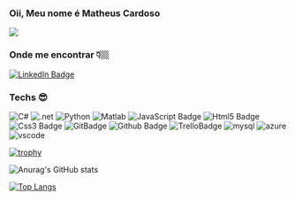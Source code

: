 ### Oii, Meu nome é Matheus Cardoso

![](https://komarev.com/ghpvc/?username=JDouglasMendes)

### Onde me encontrar 👇🏼
[ ![LinkedIn Badge](https://img.shields.io/badge/LinkedIn-blue?style=flat-square&logo=Linkedin&logoColor=white&link=https://www.linkedin.com/in/matheus-cardoso-b378841a5/)
](https://www.linkedin.com/in/matheus-cardoso-b378841a5/)

### Techs 😎

![C#](https://img.shields.io/badge/C%23-239120?style=flat&logo=c-sharp&logoColor=white)
![.net](https://img.shields.io/badge/.NET-5C2D91?style=flat&logo=.net&logoColor=white)
![Python](https://img.shields.io/badge/Python-3477ac?style=flat&logo=python&logoColor=white)
![Matlab](https://img.shields.io/badge/Matlab-dd5535?style=flat&logo=matlab&logoColor=white)
![JavaScript Badge](https://img.shields.io/badge/JavaScript-F7DF1E?style=flat&logo=javascript&logoColor=black)
![Html5 Badge](https://img.shields.io/badge/html5-E34F26?style=flat&logo=html5&logoColor=white)
![Css3 Badge](https://img.shields.io/badge/css3-1572B6?style=flat&logo=css3&logoColor=white)
![GitBadge](https://img.shields.io/badge/Git-F05032?style=flat&logo=git&logoColor=white)
![Github Badge](https://img.shields.io/badge/Github-181717?style=flat&logo=github&logoColor=white)
![TrelloBadge](https://img.shields.io/badge/trello-0079BF?style=flat&logo=trello&logoColor=white)
![mysql](https://img.shields.io/badge/SqlServer-00000F?style=flat&logo=sqlserver&logoColor=white)
![azure](https://img.shields.io/badge/Microsoft_Azure-0089D6?style=flat&logo=microsoft-azure&logoColor=white)
![vscode](https://img.shields.io/badge/Visual_Studio_Code-0078D4?style=flat&logo=visual%20studio%20code&logoColor=white)

[![trophy](https://github-profile-trophy.vercel.app/?username=SCMatheus&theme=onedark)](https://github.com/ryo-ma/github-profile-trophy)

![Anurag's GitHub stats](https://github-readme-stats.vercel.app/api?username=SCMatheus&show_icons=true&theme=dark)

[![Top Langs](https://github-readme-stats.vercel.app/api/top-langs/?username=SCMatheus&layout=compact)](https://github.com/anuraghazra/github-readme-stats)

<!--
**SCMatheus/SCMatheus** is a ✨ _special_ ✨ repository because its `README.md` (this file) appears on your GitHub profile.
